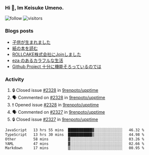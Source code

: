 ### Hi 👋, Im Keisuke Umeno.

<!--
**9renpoto/9renpoto** is a ✨ _special_ ✨ repository because its `README.md` (this file) appears on your GitHub profile.

Here are some ideas to get you started:

- 🔭 I’m currently working on ...
- 🌱 I’m currently learning ...
- 👯 I’m looking to collaborate on ...
- 🤔 I’m looking for help with ...
- 💬 Ask me about ...
- 📫 How to reach me: ...
- 😄 Pronouns: ...
- ⚡ Fun fact: ...
-->

![follow](https://img.shields.io/github/followers/9renpoto?label=Follow&style=social)
![visitors](https://komarev.com/ghpvc/?username=9renpoto&label=Profile%20views&color=0e75b6&style=flat)

### Blogs posts

<!-- BLOG-POST-LIST:START -->
- [子供が生まれました](https://9renpoto.win/entry/2024/04/18/hello-world)
- [紙の本を読む](https://9renpoto.win/entry/2024/02/25/reading-papar-book)
- [ROLLCAKE株式会社にJoinしました](https://9renpoto.win/entry/2024/02/11/join)
- [eza のあるカラフルな生活](https://9renpoto.win/entry/2024/02/01/eza)
- [Github Project 十分に機能そろっているのでは](https://9renpoto.win/entry/2024/01/14/gh-projects)
<!-- BLOG-POST-LIST:END -->

### Activity

<!--START_SECTION:activity-->
1. 🔒 Closed issue [#2328](https://github.com/9renpoto/upptime/issues/2328) in [9renpoto/upptime](https://github.com/9renpoto/upptime)
2. 🗣 Commented on [#2328](https://github.com/9renpoto/upptime/issues/2328#issuecomment-2112202460) in [9renpoto/upptime](https://github.com/9renpoto/upptime)
3. ❗ Opened issue [#2328](https://github.com/9renpoto/upptime/issues/2328) in [9renpoto/upptime](https://github.com/9renpoto/upptime)
4. 🗣 Commented on [#2327](https://github.com/9renpoto/upptime/issues/2327#issuecomment-2112081420) in [9renpoto/upptime](https://github.com/9renpoto/upptime)
5. 🔒 Closed issue [#2327](https://github.com/9renpoto/upptime/issues/2327) in [9renpoto/upptime](https://github.com/9renpoto/upptime)
<!--END_SECTION:activity-->

<!--START_SECTION:waka-->

```txt
JavaScript   13 hrs 55 mins  ███████████▓░░░░░░░░░░░░░   46.32 %
TypeScript   13 hrs 30 mins  ███████████▒░░░░░░░░░░░░░   44.98 %
Other        58 mins         ▓░░░░░░░░░░░░░░░░░░░░░░░░   03.26 %
YAML         47 mins         ▓░░░░░░░░░░░░░░░░░░░░░░░░   02.66 %
Markdown     17 mins         ▒░░░░░░░░░░░░░░░░░░░░░░░░   00.95 %
```

<!--END_SECTION:waka-->
